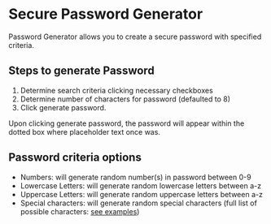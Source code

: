 # Secure Password Generator

Password Generator allows you to create a secure password with specified criteria.

## Steps to generate Password
1. Determine search criteria clicking necessary checkboxes
2. Determine number of characters for password (defaulted to 8)
3.  Click generate password.

Upon clicking generate password, the password will appear within the dotted box where placeholder text once was.

## Password criteria options
- Numbers: will generate random number(s) in password between 0-9
- Lowercase Letters:  will generate random lowercase letters between a-z
- Uppercase Letters: will generate random uppercase letters between a-z
- Special characters: will generate random special characters (full list of possible characters: [see examples](https://www.owasp.org/index.php/Password_special_characters))


